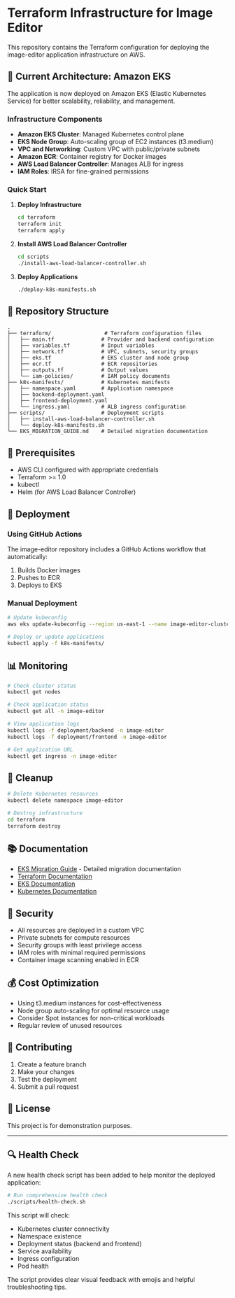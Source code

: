 # Terraform Infrastructure for Image Editor

This repository contains the Terraform configuration for deploying the image-editor application infrastructure on AWS.

## 🚀 Current Architecture: Amazon EKS

The application is now deployed on Amazon EKS (Elastic Kubernetes Service) for better scalability, reliability, and management.

### Infrastructure Components

- **Amazon EKS Cluster**: Managed Kubernetes control plane
- **EKS Node Group**: Auto-scaling group of EC2 instances (t3.medium)
- **VPC and Networking**: Custom VPC with public/private subnets
- **Amazon ECR**: Container registry for Docker images
- **AWS Load Balancer Controller**: Manages ALB for ingress
- **IAM Roles**: IRSA for fine-grained permissions

### Quick Start

1. **Deploy Infrastructure**
   ```bash
   cd terraform
   terraform init
   terraform apply
   ```

2. **Install AWS Load Balancer Controller**
   ```bash
   cd scripts
   ./install-aws-load-balancer-controller.sh
   ```

3. **Deploy Applications**
   ```bash
   ./deploy-k8s-manifests.sh
   ```

## 📁 Repository Structure

```
.
├── terraform/                 # Terraform configuration files
│   ├── main.tf               # Provider and backend configuration
│   ├── variables.tf          # Input variables
│   ├── network.tf            # VPC, subnets, security groups
│   ├── eks.tf                # EKS cluster and node group
│   ├── ecr.tf                # ECR repositories
│   ├── outputs.tf            # Output values
│   └── iam-policies/         # IAM policy documents
├── k8s-manifests/            # Kubernetes manifests
│   ├── namespace.yaml        # Application namespace
│   ├── backend-deployment.yaml
│   ├── frontend-deployment.yaml
│   └── ingress.yaml          # ALB ingress configuration
├── scripts/                  # Deployment scripts
│   ├── install-aws-load-balancer-controller.sh
│   └── deploy-k8s-manifests.sh
└── EKS_MIGRATION_GUIDE.md    # Detailed migration documentation
```

## 🔧 Prerequisites

- AWS CLI configured with appropriate credentials
- Terraform >= 1.0
- kubectl
- Helm (for AWS Load Balancer Controller)

## 🚢 Deployment

### Using GitHub Actions

The image-editor repository includes a GitHub Actions workflow that automatically:
1. Builds Docker images
2. Pushes to ECR
3. Deploys to EKS

### Manual Deployment

```bash
# Update kubeconfig
aws eks update-kubeconfig --region us-east-1 --name image-editor-cluster

# Deploy or update applications
kubectl apply -f k8s-manifests/
```

## 📊 Monitoring

```bash
# Check cluster status
kubectl get nodes

# Check application status
kubectl get all -n image-editor

# View application logs
kubectl logs -f deployment/backend -n image-editor
kubectl logs -f deployment/frontend -n image-editor

# Get application URL
kubectl get ingress -n image-editor
```

## 🧹 Cleanup

```bash
# Delete Kubernetes resources
kubectl delete namespace image-editor

# Destroy infrastructure
cd terraform
terraform destroy
```

## 📚 Documentation

- [EKS Migration Guide](./EKS_MIGRATION_GUIDE.md) - Detailed migration documentation
- [Terraform Documentation](https://www.terraform.io/docs)
- [EKS Documentation](https://docs.aws.amazon.com/eks/)
- [Kubernetes Documentation](https://kubernetes.io/docs/)

## 🔐 Security

- All resources are deployed in a custom VPC
- Private subnets for compute resources
- Security groups with least privilege access
- IAM roles with minimal required permissions
- Container image scanning enabled in ECR

## 💰 Cost Optimization

- Using t3.medium instances for cost-effectiveness
- Node group auto-scaling for optimal resource usage
- Consider Spot instances for non-critical workloads
- Regular review of unused resources

## 🤝 Contributing

1. Create a feature branch
2. Make your changes
3. Test the deployment
4. Submit a pull request

## 📝 License

This project is for demonstration purposes.

---

## 🔍 Health Check

A new health check script has been added to help monitor the deployed application:

```bash
# Run comprehensive health check
./scripts/health-check.sh
```

This script will check:
- Kubernetes cluster connectivity
- Namespace existence
- Deployment status (backend and frontend)
- Service availability
- Ingress configuration
- Pod health

The script provides clear visual feedback with emojis and helpful troubleshooting tips.

